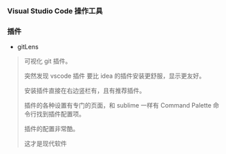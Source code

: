 ### Visual Studio Code 操作工具

### 插件

- gitLens
> 可视化 git 插件。
> 
> 突然发现 vscode 插件 要比 idea 的插件安装更舒服，显示更友好。
> 
> 安装插件直接在右边竖栏有，且有推荐插件。
> 
> 插件的各种设置有专门的页面，和 sublime 一样有 Command Palette 命令行找到插件配置项。
> 
> 插件的配置非常酷。
> 
> 这才是现代软件

